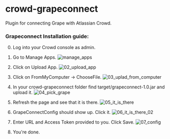 # crowd-grapeconnect
Plugin for connecting Grape with Atlassian Crowd.

### Grapeconnect Installation guide:

0. Log into your Crowd console as admin.

1. Go to Manage Apps.
![manage_apps](docs/image/01_manage_apps.png)

2. Click on Upload App.
![02_upload_app](docs/image/02_upload_app.png)

3. Click on FromMyComputer -> ChooseFile.
![03_uplad_from_computer](docs/image/03_uplad_from_computer.png)

4. In your crowd-grapeconnect folder find target/grapeconnect-1.0.jar and upload it.
![04_pick_grape](docs/image/04_pick_grape.png)

5. Refresh the page and see that it is there.
![05_it_is_there](docs/image/05_it_is_there.png)

6. GrapeConnectConfig should show up. Click it.
![06_it_is_there_02](docs/image/06_it_is_there_02.png)

7. Enter URL and Access Token provided to you. Click Save.
![07_config](docs/image/07_config.png)

8. You're done.

